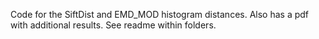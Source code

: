 Code for the SiftDist and EMD_MOD histogram distances.
Also has a pdf with additional results.
See readme within folders.

